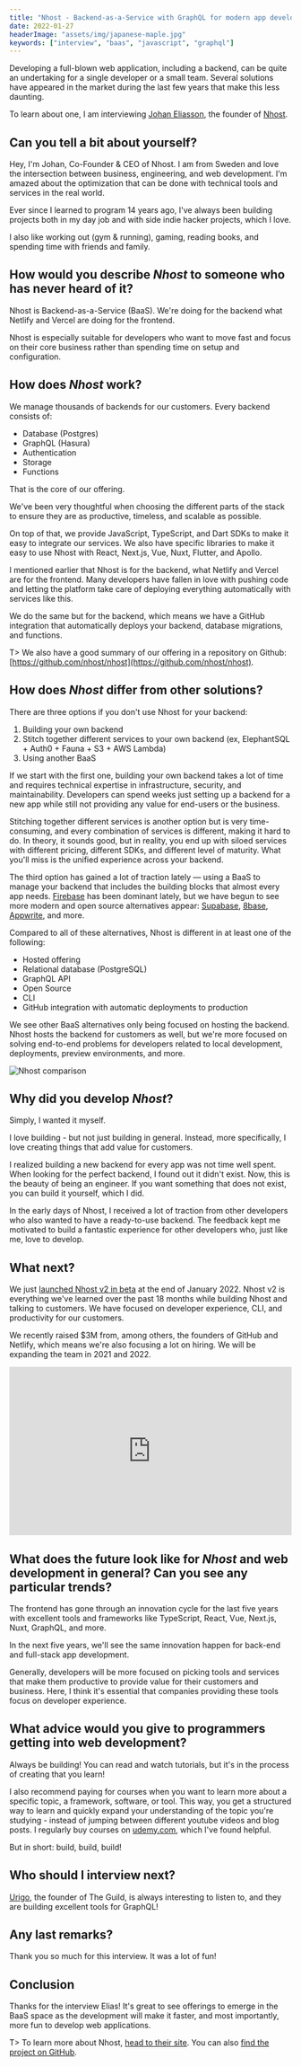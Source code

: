 ```yaml
---
title: "Nhost - Backend-as-a-Service with GraphQL for modern app development - Interview with Johan Eliasson"
date: 2022-01-27
headerImage: "assets/img/japanese-maple.jpg"
keywords: ["interview", "baas", "javascript", "graphql"]
---
```


Developing a full-blown web application, including a backend, can be quite an undertaking for a single developer or a small team. Several solutions have appeared in the market during the last few years that make this less daunting.

To learn about one, I am interviewing [Johan Eliasson](https://twitter.com/elitasson), the founder of [Nhost](https://www.nhost.io/).

## Can you tell a bit about yourself?

Hey, I'm Johan, Co-Founder & CEO of Nhost. I am from Sweden and love the intersection between business, engineering, and web development. I'm amazed about the optimization that can be done with technical tools and services in the real world.

Ever since I learned to program 14 years ago, I've always been building projects both in my day job and with side indie hacker projects, which I love.

I also like working out (gym & running), gaming, reading books, and spending time with friends and family.

## How would you describe *Nhost* to someone who has never heard of it?

Nhost is Backend-as-a-Service (BaaS). We're doing for the backend what Netlify and Vercel are doing for the frontend.

Nhost is especially suitable for developers who want to move fast and focus on their core business rather than spending time on setup and configuration.

## How does *Nhost* work?

We manage thousands of backends for our customers. Every backend consists of:

- Database (Postgres)
- GraphQL (Hasura)
- Authentication
- Storage
- Functions

That is the core of our offering.

We've been very thoughtful when choosing the different parts of the stack to ensure they are as productive, timeless, and scalable as possible.

On top of that, we provide JavaScript, TypeScript, and Dart SDKs to make it easy to integrate our services. We also have specific libraries to make it easy to use Nhost with React, Next.js, Vue, Nuxt, Flutter, and Apollo.

I mentioned earlier that Nhost is for the backend, what Netlify and Vercel are for the frontend. Many developers have fallen in love with pushing code and letting the platform take care of deploying everything automatically with services like this.

We do the same but for the backend, which means we have a GitHub integration that automatically deploys your backend, database migrations, and functions.

T> We also have a good summary of our offering in a repository on Github: [https://github.com/nhost/nhost](https://github.com/nhost/nhost).

## How does *Nhost* differ from other solutions?

There are three options if you don't use Nhost for your backend:

1. Building your own backend
2. Stitch together different services to your own backend (ex, ElephantSQL + Auth0 + Fauna + S3 + AWS Lambda)
3. Using another BaaS

If we start with the first one, building your own backend takes a lot of time and requires technical expertise in infrastructure, security, and maintainability. Developers can spend weeks just setting up a backend for a new app while still not providing any value for end-users or the business.

Stitching together different services is another option but is very time-consuming, and every combination of services is different, making it hard to do. In theory, it sounds good, but in reality, you end up with siloed services with different pricing, different SDKs, and different level of maturity. What you'll miss is the unified experience across your backend.

The third option has gained a lot of traction lately — using a BaaS to manage your backend that includes the building blocks that almost every app needs. [Firebase](https://firebase.google.com/) has been dominant lately, but we have begun to see more modern and open source alternatives appear: [Supabase](https://supabase.com/), [8base](https://www.8base.com/), [Appwrite](https://appwrite.io/), and more.

Compared to all of these alternatives, Nhost is different in at least one of the following:

- Hosted offering
- Relational database (PostgreSQL)
- GraphQL API
- Open Source
- CLI
- GitHub integration with automatic deployments to production

We see other BaaS alternatives only being focused on hosting the backend. Nhost hosts the backend for customers as well, but we're more focused on solving end-to-end problems for developers related to local development, deployments, preview environments, and more.

![Nhost comparison](assets/img/nhost-comparison.png)

## Why did you develop *Nhost*?

Simply, I wanted it myself.

I love building - but not just building in general. Instead, more specifically, I love creating things that add value for customers.

I realized building a new backend for every app was not time well spent. When looking for the perfect backend, I found out it didn't exist. Now, this is the beauty of being an engineer. If you want something that does not exist, you can build it yourself, which I did.

In the early days of Nhost, I received a lot of traction from other developers who also wanted to have a ready-to-use backend. The feedback kept me motivated to build a fantastic experience for other developers who, just like me, love to develop.

## What next?

We just [launched Nhost v2 in beta](https://www.nhost.io/blog/nhost-v2-the-beginning-of-something-big) at the end of January 2022. Nhost v2 is everything we've learned over the past 18 months while building Nhost and talking to customers. We have focused on developer experience, CLI, and productivity for our customers.

We recently raised $3M from, among others, the founders of GitHub and Netlify, which means we're also focusing a lot on hiring. We will be expanding the team in 2021 and 2022.

<iframe width="100%" height="300px" src="https://www.youtube.com/embed/5WTetOgDGLk" frameborder="0" allowfullscreen></iframe>

## What does the future look like for *Nhost* and web development in general? Can you see any particular trends?

The frontend has gone through an innovation cycle for the last five years with excellent tools and frameworks like TypeScript, React, Vue, Next.js, Nuxt, GraphQL, and more.

In the next five years, we'll see the same innovation happen for back-end and full-stack app development.

Generally, developers will be more focused on picking tools and services that make them productive to provide value for their customers and business. Here, I think it's essential that companies providing these tools focus on developer experience.

## What advice would you give to programmers getting into web development?

Always be building! You can read and watch tutorials, but it's in the process of creating that you learn!

I also recommend paying for courses when you want to learn more about a specific topic, a framework, software, or tool. This way, you get a structured way to learn and quickly expand your understanding of the topic you're studying - instead of jumping between different youtube videos and blog posts. I regularly buy courses on [udemy.com](http://udemy.com), which I've found helpful.

But in short: build, build, build!

## Who should I interview next?

[Urigo](https://twitter.com/UriGoldshtein), the founder of The Guild, is always interesting to listen to, and they are building excellent tools for GraphQL!

## Any last remarks?

Thank you so much for this interview. It was a lot of fun!

## Conclusion

Thanks for the interview Elias! It's great to see offerings to emerge in the BaaS space as the development will make it faster, and most importantly, more fun to develop web applications.

T> To learn more about Nhost, [head to their site](https://www.nhost.io/). You can also [find the project on GitHub](https://github.com/nhost/nhost).
